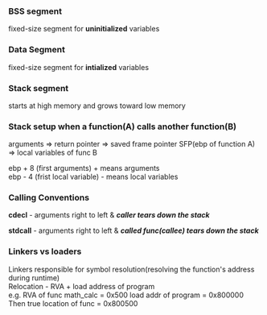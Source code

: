 ### BSS segment 
fixed-size segment for **uninitialized** variables 

### Data Segment 
fixed-size segment for **intialized** variables 

### Stack segment 
starts at high memory and grows toward low memory 

### Stack setup when a function(A) calls another function(B)
arguments => return pointer => saved frame pointer SFP(ebp of function A) => local variables of func B 

<p>ebp + 8 (first arguments)  + means arguments<br>
ebp - 4 (frist local variable)  - means local variables</p>

### Calling Conventions 
**cdecl** - arguments right to left & ***caller tears down the stack***

**stdcall** - arguments right to left & ***called func(callee) tears down the stack***

### Linkers vs loaders
<p>Linkers responsible for symbol resolution(resolving the function's address during runtime)<br>
Relocation - RVA + load address of program<br>
e.g. RVA of func math_calc = 0x500
load addr of program = 0x800000
Then true location of func = 0x800500</p>


